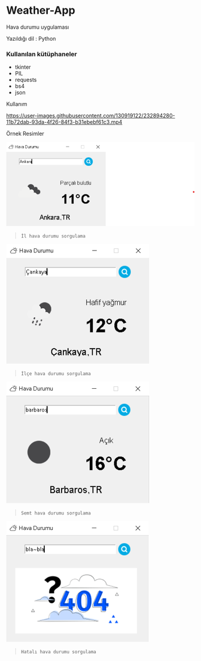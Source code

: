 # Weather-App
Hava durumu uygulaması

Yazıldığı dil : Python

### Kullanılan kütüphaneler
* tkinter
* PIL
* requests
* bs4
* json

Kullanım


https://user-images.githubusercontent.com/130919122/232894280-11b72dab-93da-4f26-84f3-b31ebebf61c3.mp4



Örnek Resimler

![Uygulama Ekranı](https://github.com/Hamza-Eren/Weather-App/blob/main/images/Ankara.png)
> `İl hava durumu sorgulama`

![Uygulama Ekranı](https://github.com/Hamza-Eren/Weather-App/blob/main/images/Cankaya.png)
> `İlçe hava durumu sorgulama`

![Uygulama Ekranı](https://github.com/Hamza-Eren/Weather-App/blob/main/images/Barbaros.png)
> `Semt hava durumu sorgulama`

![Uygulama Ekranı](https://github.com/Hamza-Eren/Weather-App/blob/main/images/WeatherNotFound.png)
> `Hatalı hava durumu sorgulama`
